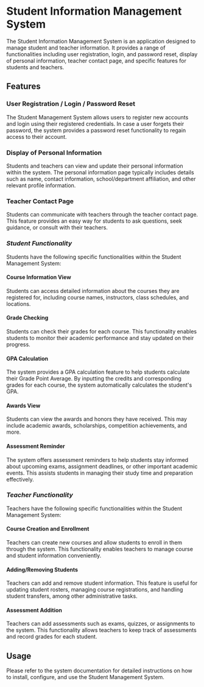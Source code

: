 # Student Information Management System

The Student Information Management System is an application designed to manage student and teacher information. It provides a range of functionalities including user registration, login, and password reset, display of personal information, teacher contact page, and specific features for students and teachers.

## Features

### User Registration / Login / Password Reset

The Student Management System allows users to register new accounts and login using their registered credentials. In case a user forgets their password, the system provides a password reset functionality to regain access to their account.

### Display of Personal Information

Students and teachers can view and update their personal information within the system. The personal information page typically includes details such as name, contact information, school/department affiliation, and other relevant profile information.

### Teacher Contact Page

Students can communicate with teachers through the teacher contact page. This feature provides an easy way for students to ask questions, seek guidance, or consult with their teachers.

### *Student Functionality*

Students have the following specific functionalities within the Student Management System:

#### Course Information View

Students can access detailed information about the courses they are registered for, including course names, instructors, class schedules, and locations.

#### Grade Checking

Students can check their grades for each course. This functionality enables students to monitor their academic performance and stay updated on their progress.

#### GPA Calculation

The system provides a GPA calculation feature to help students calculate their Grade Point Average. By inputting the credits and corresponding grades for each course, the system automatically calculates the student's GPA.

#### Awards View

Students can view the awards and honors they have received. This may include academic awards, scholarships, competition achievements, and more.

#### Assessment Reminder

The system offers assessment reminders to help students stay informed about upcoming exams, assignment deadlines, or other important academic events. This assists students in managing their study time and preparation effectively.

### *Teacher Functionality*

Teachers have the following specific functionalities within the Student Management System:

#### Course Creation and Enrollment

Teachers can create new courses and allow students to enroll in them through the system. This functionality enables teachers to manage course and student information conveniently.

#### Adding/Removing Students

Teachers can add and remove student information. This feature is useful for updating student rosters, managing course registrations, and handling student transfers, among other administrative tasks.

#### Assessment Addition

Teachers can add assessments such as exams, quizzes, or assignments to the system. This functionality allows teachers to keep track of assessments and record grades for each student.

## Usage

Please refer to the system documentation for detailed instructions on how to install, configure, and use the Student Management System.
